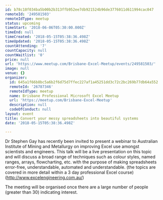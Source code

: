 ```yaml
---
id: b78c10f034ba5b00b2b313ffb952ee7db921524b96de3776011d611994cac047
remoteId: '249581503'
remoteIdType: meetup
status: upcoming
timeStart: '2018-06-06T05:30:00.000Z'
timeEnd: null
timeCreated: '2018-05-15T05:38:36.498Z'
timeUpdated: '2018-05-15T05:38:36.498Z'
countAttending: '7'
countCapacity: null
countWaitlist: '0'
price: null
url: 'https://www.meetup.com/Brisbane-Excel-Meetup/events/249581503/'
image: null
venue: {}
organizer:
  id: 645a1f66b8bc5a6b2f6d75d7ffec227af1a45251dd3c72c2bc269b77db64a552
  remoteId: '26787346'
  remoteIdType: meetup
  name: Brisbane Professional Microsoft Excel Meetup
  url: 'https://meetup.com/Brisbane-Excel-Meetup'
  description: null
  codeOfConduct: null
layout: event
title: Convert your messy spreadsheets into beautiful systems
date: '2018-05-15T05:38:36.498Z'

---
```

<p>Dr Stephen Gay has recently been invited to present a webinar to Australian Institute of Mining and Metallurgy on improving Excel use amongst scientists and engineers. This talk will be a live presentation on this topic and will discuss a broad range of techniques such as colour styles, named ranges, arrays, flowcharting, etc. with the purpose of making spreadsheets error-free, understandable, automated and understandable. (the topics are covered in more detail within a 3 day professional Excel course) (<a href="http://www.excelengineering.com.au/" class="linkified">http://www.excelengineering.com.au/</a>)</p> <p>The meeting will be organised once there are a large number of people (greater than 30) indicating interest.</p>
